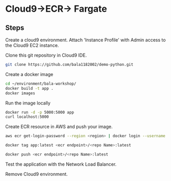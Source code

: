 # Cloud9->ECR-> Fargate

## Steps

Create a cloud9 environment. 
Attach 'Instance Profile'  with Admin access to the Cloud9 EC2 instance.

Clone this git repository in Cloud9 IDE.

```bash
git clone https://github.com/bala1182002/demo-python.git
```

Create a docker image

```bash
cd ~/environment/bala-workshop/
docker build -t app .
docker images
```
Run the image locally

```bash
docker run -d -p 5000:5000 app
curl localhost:5000
```

Create ECR resource in AWS and push your image.

```bash
aws ecr get-login-password --region <region> | docker login --username AWS --password-stdin <ecr endpoint>

docker tag app:latest <ecr endpoint>/<repo Name>:latest

docker push <ecr endpoint>/<repo Name>:latest
```

Test the application with the Network Load Balancer.


Remove Cloud9 environment.
